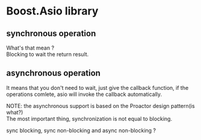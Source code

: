 # Boost.Asio library

## synchronous operation
What's that mean ?  
Blocking to wait the return result.  

## asynchronous operation
It means that you don't need to wait, just give the callback function, if
the operations comlete, asio will invoke the callback automatically.  

NOTE: the asynchronous support is based on the Proactor design pattern(is what?)  
The most important thing, synchronization is not equal to blocking.

sync blocking, sync non-blocking and async non-blocking ?  
